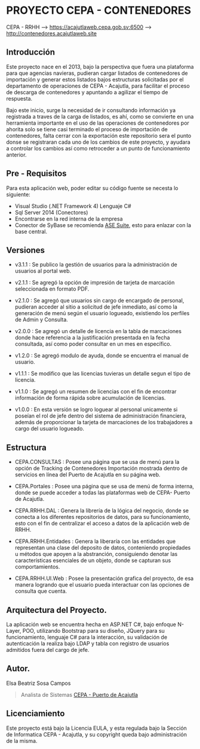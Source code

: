# PROYECTO CEPA - CONTENEDORES
CEPA - RRHH --> https://acajutlaweb.cepa.gob.sv:6500 --> http://contenedores.acajutlaweb.site 

## Introducción
Este proyecto nace en el 2013, bajo la perspectiva que fuera una plataforma para que agencias navieras, pudieran cargar listados de contenedores de importación y generar estos listados bajos estructuras solicitadas por el departamento de operaciones de CEPA - Acajutla, para facilitar el proceso de descarga de contenedores y apuntando a agilizar el tiempo de respuesta.

Bajo este inicio, surge la necesidad de ir consultando información ya registrada a traves de la carga de listados, es ahí, como se convierte en una herramienta importante en el uso de las operaciones de contenedores por ahorita solo se tiene casi terminado el proceso de importación de contenedores, falta cerrar con la exportación este repositorio sera el punto donse se registraran cada uno de los cambios de este proyecto, y ayudara a controlar los cambios así como retroceder a un punto de funcionamiento anterior.


## Pre - Requisitos
Para esta aplicación web, poder editar su código fuente se necesta lo siguiente:
  * Visual Studio (.NET Framework 4) Lenguaje C#
  * Sql Server 2014 (Conectores)
  * Encontrarse en la red interna de la empresa
  * Conector de SyBase se recomienda [ASE Suite](https://www.sap.com/developer/trials-downloads/additional-downloads/sdk-for-adaptive-server-enterprise-16-0-sp02-pl07-14520.html), esto para enlazar con la base central.

## Versiones

* v3.1.1 : Se publico la gestión de usuarios para la administración de usuarios al portal web.

* v2.1.1 : Se agregó la opción de impresión de tarjeta de marcación seleccionada en formato PDF.

* v2.1.0 : Se agregó que usuarios sin cargo de encargado de personal, pudieran acceder al sitio a solicitud de jefe inmediato, así como la generación de menú según el usuario logueado, existiendo los perfiles de Admin y Consulta.

* v2.0.0 : Se agregó un detalle de licencia en la tabla de marcaciones donde hace referencia a la justificación presentada en la fecha consultada, así como poder consultar en un mes en específico. 

* v1.2.0 : Se agregó modulo de ayuda, donde se encuentra el manual de usuario.

* v1.1.1 : Se modifico que las licencias tuvieras un detalle segun el tipo de licencia.

* v1.1.0 : Se agregó un resumen de licencias con el fin de encontrar información de forma rápida sobre acumulación de licencias.

* v1.0.0 : En esta versión se logro loguear al personal unicamente si poseían el rol de jefe dentro del sistema de administración financiera, además de proporcionar la tarjeta de marcaciones de los trabajadores a cargo del usuario logueado.

## Estructura
* CEPA.CONSULTAS : Posee una página que se usa de menú para la opción de Tracking de Contenedores Importación mostrada dentro de servicios en línea del Puerto de Acajutla en su página web.

* CEPA.Portales : Posee una página que se usa de menú de forma interna, donde se puede acceder a todas las plataformas web de CEPA- Puerto de Acajutla.

* CEPA.RRHH.DAL : Genera la librería de la lógica del negocio, donde se conecta a los diferentes repositorios de datos, para su funcionamiento, esto con el fin de centralizar el acceso a datos de la aplicación web de RRHH.

* CEPA.RRHH.Entidades : Genera la liberaría con las entidades que representan una clase del deposito de datos, conteniendo propiedades u métodos que apoyen a la abstranción, consiguiendo denotar las características esenciales de un objeto, donde se capturan sus comportamientos.

* CEPA.RRHH.UI.Web : Posee la presentación grafica del proyecto, de esa manera logrando que el usuario pueda interactuar con las opciones de consulta que cuenta.

## Arquitectura del Proyecto.
La aplicación web se encuentra hecha en ASP.NET C#, bajo enfoque N-Layer, POO, utilizando Bootstrap para su diseño, JQuery para su funcionamiento, lenguaje C# para la interacción, su validación de autenticación la realiza bajo LDAP y tabla con registro de usuarios admitidos fuera del cargo de jefe.

## Autor.

Elsa Beatriz Sosa Campos
>Analista de Sistemas [CEPA - Puerto de Acajutla](http://www.cepa.gob.sv/)


## Licenciamiento
Este proyecto está bajo la Licencia EULA, y esta regulada bajo la Sección de Informatica CEPA - Acajutla, y su copyright queda bajo administración de la misma.
